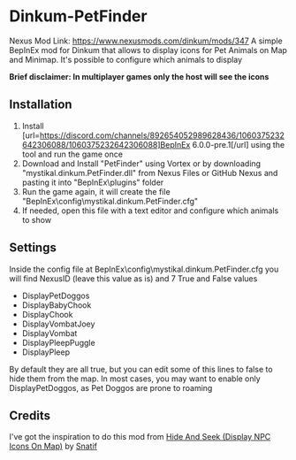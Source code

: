 # Dinkum-PetFinder

Nexus Mod Link: <https://www.nexusmods.com/dinkum/mods/347>
A simple BepInEx mod for Dinkum that allows to display icons for Pet Animals on Map and Minimap. It's possible to configure which animals to display

**Brief disclaimer: In multiplayer games only the host will see the icons**

## Installation
1. Install [url=https://discord.com/channels/892654052989628436/1060375232642306088/1060375232642306088]BepInEx 6.0.0-pre.1[/url] using the tool and run the game once
2. Download and Install "PetFinder" using Vortex or by downloading "mystikal.dinkum.PetFinder.dll" from Nexus Files or GitHub Nexus and pasting it into "BepInEx\plugins\" folder
3. Run the game again, it will create the file "BepInEx\config\mystikal.dinkum.PetFinder.cfg"
4. If needed, open this file with a text editor and configure which animals to show

## Settings
Inside the config file at BepInEx\config\mystikal.dinkum.PetFinder.cfg you will find NexusID (leave this value as is) and 7 True and False values
* DisplayPetDoggos
* DisplayBabyChook
* DisplayChook
* DisplayVombatJoey
* DisplayVombat
* DisplayPleepPuggle
* DisplayPleep

By default they are all true, but you can edit some of this lines to false to hide them from the map. In most cases, you may want to enable only DisplayPetDoggos, as Pet Doggos are prone to roaming

## Credits
I've got the inspiration to do this mod from [Hide And Seek (Display NPC Icons On Map)](https://www.nexusmods.com/dinkum/mods/258) by [Snatif](https://www.nexusmods.com/dinkum/users/449197)
